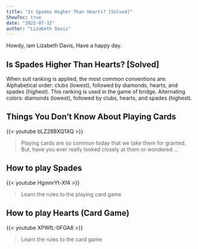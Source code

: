 ```yaml
---
title: "Is Spades Higher Than Hearts? [Solved]"
ShowToc: true 
date: "2022-07-12"
author: "Lizabeth Davis" 
---
```


Howdy, iam Lizabeth Davis, Have a happy day.
## Is Spades Higher Than Hearts? [Solved]
When suit ranking is applied, the most common conventions are: Alphabetical order: clubs (lowest), followed by diamonds, hearts, and spades (highest). This ranking is used in the game of bridge. Alternating colors: diamonds (lowest), followed by clubs, hearts, and spades (highest).

## Things You Don’t Know About Playing Cards
{{< youtube bLZ28BXQ1XQ >}}
>Playing cards are so common today that we take them for granted. But, have you ever really looked closely at them or wondered ...

## How to play Spades
{{< youtube HgmnrYt-Xf4 >}}
>Learn the rules to the playing card game 

## How to play Hearts (Card Game)
{{< youtube XPWfL-0FGA8 >}}
>Learn the rules to the card game 

